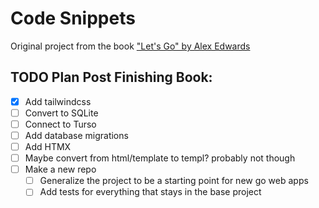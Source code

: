 # Code Snippets

Original project from the book ["Let's Go" by Alex Edwards](https://lets-go.alexedwards.net/)

## TODO Plan Post Finishing Book:

- [x] Add tailwindcss
- [ ] Convert to SQLite
- [ ] Connect to Turso
- [ ] Add database migrations
- [ ] Add HTMX
- [ ] Maybe convert from html/template to templ? probably not though
- [ ] Make a new repo
  - [ ] Generalize the project to be a starting point for new go web apps
  - [ ] Add tests for everything that stays in the base project
